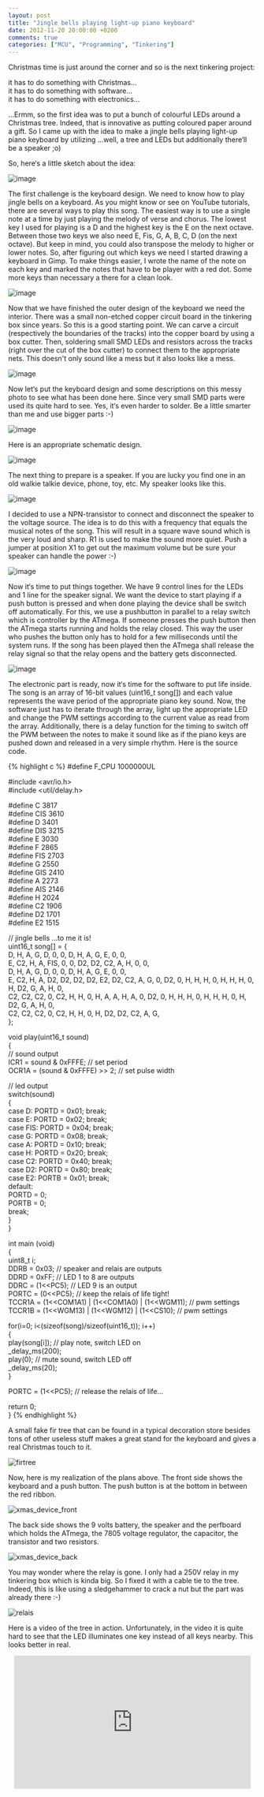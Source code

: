 ```yaml
---
layout: post
title: "Jingle bells playing light-up piano keyboard"
date: 2012-11-20 20:00:00 +0200
comments: true
categories: ["MCU", "Programming", "Tinkering"]
---
```


Christmas time is just around the corner and so is the next tinkering project:

<p>it has to do something with Christmas...<br />
it has to do something with software...<br />
it has to do something with electronics...</p>

...Ermm, so the first idea was to put a bunch of colourful LEDs around a Christmas tree. Indeed, that is innovative as putting coloured paper around a gift. So I came up with the idea to make a jingle bells playing light-up piano keyboard by utilizing ...well, a tree and LEDs but additionally there‘ll be a speaker ;o)

So, here‘s a little sketch about the idea:

![image](/images/jingle-bells-playing-light-up-piano-keyboard/concept.jpg)

The first challenge is the keyboard design. We need to know how to play jingle bells on a keyboard. As you might know or see on YouTube tutorials, there are several ways to play this song. The easiest way is to use a single note at a time by just playing the melody of verse and chorus. The lowest key I used for playing is a D and the highest key is the E on the next octave. Between those two keys we also need E, Fis, G, A, B, C, D (on the next octave). But keep in mind, you could also transpose the melody to higher or lower notes. So, after figuring out which keys we need I started drawing a keyboard in Gimp. To make things easier, I wrote the name of the note on each key and marked the notes that have to be player with a red dot. Some more keys than necessary a there for a clean look.

![image](/images/jingle-bells-playing-light-up-piano-keyboard/piano_keys.png)

Now that we have finished the outer design of the keyboard we need the interior. There was a small non-etched copper circuit board in the tinkering box since years. So this is a good starting point. We can carve a circuit (respectively the boundaries of the tracks) into the copper board by using a box cutter. Then, soldering small SMD LEDs and resistors across the tracks (right over the cut of the box cutter) to connect them to the appropriate nets. This doesn't only sound like a mess but it also looks like a mess.

![image](/images/jingle-bells-playing-light-up-piano-keyboard/soldering.jpg)

Now let‘s put the keyboard design and some descriptions on this messy photo to see what has been done here. Since very small SMD parts were used its quite hard to see. Yes, it‘s even harder to solder. Be a little smarter than me and use bigger parts :-)

![image](/images/jingle-bells-playing-light-up-piano-keyboard/soldering_overlay.jpg)

Here is an appropriate schematic design.

![image](/images/jingle-bells-playing-light-up-piano-keyboard/schem-leds.png)

The next thing to prepare is a speaker. If you are lucky you find one in an old walkie talkie device, phone, toy, etc. My speaker looks like this.

![image](/images/jingle-bells-playing-light-up-piano-keyboard/speaker.jpg)

I decided to use a NPN-transistor to connect and disconnect the speaker to the voltage source. The idea is to do this with a frequency that equals the musical notes of the song. This will result in a square wave sound which is the very loud and sharp. R1 is used to make the sound more quiet. Push a jumper at position X1 to get out the maximum volume but be sure your speaker can handle the power :-)

![image](/images/jingle-bells-playing-light-up-piano-keyboard/schem-speaker.png)

Now it‘s time to put things together. We have 9 control lines for the LEDs and 1 line for the speaker signal. We want the device to start playing if a push button is pressed and when done playing the device shall be switch off automatically. For this, we use a pushbutton in parallel to a relay switch which is controller by the ATmega. If someone presses the push button then the ATmega starts running and holds the relay closed. This way the user who pushes the button only has to hold for a few milliseconds until the system runs. If the song has been played then the ATmega shall release the relay signal so that the relay opens and the battery gets disconnected.

![image](/images/jingle-bells-playing-light-up-piano-keyboard/schem-atmel.png)

The electronic part is ready, now it‘s time for the software to put life inside. The song is an array of 16-bit values (uint16_t song[]) and each value represents the wave period of the appropriate piano key sound. Now, the software just has to iterate through the array, light up the appropriate LED and change the PWM settings according to the current value as read from the array. Additionally, there is a delay function for the timing to switch off the PWM between the notes to make it sound like as if the piano keys are pushed down and released in a very simple rhythm. Here is the source code.

{% highlight c %}
 #define F_CPU    1000000UL
   
 #include <avr/io.h>  
 #include <util/delay.h>  
   
 #define C    3817  
 #define CIS  3610  
 #define D    3401  
 #define DIS  3215  
 #define E    3030  
 #define F    2865  
 #define FIS  2703  
 #define G    2550  
 #define GIS  2410  
 #define A    2273  
 #define AIS  2146  
 #define H    2024  
 #define C2   1906  
 #define D2   1701  
 #define E2   1515

 // jingle bells ...to me it is!  
 uint16_t song[] = {  
   D,  H,  A,  G, D,   0,  0,  D,  H,  A,  G,  E,  0, 0,   
   E,  C2, H,  A, FIS, 0,  0,  D2, D2, C2, A,  H,  0, 0,  
   D,  H,  A,  G, D,   0,  0,  D,  H,  A,  G,  E,  0, 0,  
   E,  C2, H,  A, D2,  D2, D2, D2, E2, D2, C2, A,  G, 0, D2, 0,
   H,  H,  H,  0, H,   H,  H,  0,  H,  D2, G,  A,  H, 0,  
   C2, C2, C2, 0, C2,  H,  H,  0,  H,  A,  A,  H,  A, 0, D2, 0,
   H,  H,  H,  0, H,   H,  H,  0,  H,  D2, G,  A,  H, 0,  
   C2, C2, C2, 0, C2,  H,  H,  0,  H,  D2, D2, C2, A, G,  
 };  
   
 void play(uint16_t sound)  
 {  
   // sound output  
   ICR1 = sound & 0xFFFE; // set period  
   OCR1A = (sound & 0xFFFE) >> 2; // set pulse width  
   
   // led output  
   switch(sound)  
   {  
     case D:   PORTD = 0x01;  break;  
     case E:   PORTD = 0x02;  break;  
     case FIS: PORTD = 0x04;  break;  
     case G:   PORTD = 0x08;  break;  
     case A:   PORTD = 0x10;  break;  
     case H:   PORTD = 0x20;  break;  
     case C2:  PORTD = 0x40;  break;  
     case D2:  PORTD = 0x80;  break;  
     case E2:  PORTB = 0x01;  break;  
     default:  
       PORTD = 0;  
       PORTB = 0;  
       break;  
   }  
 }  
   
 int main (void)  
 {  
   uint8_t i;  
   DDRB = 0x03;  // speaker and relais are outputs  
   DDRD = 0xFF;  // LED 1 to 8 are outputs  
   DDRC = (1<<PC5); // LED 9 is an output  
   PORTC = (0<<PC5); // keep the relais of life tight!  
   TCCR1A = (1<<COM1A1) | (1<<COM1A0) | (1<<WGM11); // pwm settings
   TCCR1B = (1<<WGM13) | (1<<WGM12) | (1<<CS10);  // pwm settings
   
   for(i=0; i<(sizeof(song)/sizeof(uint16_t)); i++)  
   {  
     play(song[i]); // play note, switch LED on  
     _delay_ms(200);  
     play(0);    // mute sound, switch LED off  
     _delay_ms(20);  
   }  
   
   PORTC = (1<<PC5);  // release the relais of life...
   
   return 0;  
 }
{% endhighlight %}

<p>A small fake fir tree that can be found in a typical decoration store besides tons of other useless stuff makes a great stand for the keyboard and gives a real Christmas touch to it.</p>

![firtree](/images/jingle-bells-playing-light-up-piano-keyboard/firtree.jpg)

Now, here is my realization of the plans above. The front side shows the keyboard and a push button. The push button is at the bottom in between the red ribbon.

![xmas_device_front](/images/jingle-bells-playing-light-up-piano-keyboard/xmas_device_front.jpg)

The back side shows the 9 volts battery, the speaker and the perfboard which holds the ATmega, the 7805 voltage regulator, the capacitor, the transistor and two resistors.

![xmas_device_back](/images/jingle-bells-playing-light-up-piano-keyboard/xmas_device_back.jpg)

You may wonder where the relay is gone. I only had a 250V relay in my tinkering box which is kinda big. So I fixed it with a cable tie to the tree. Indeed, this is like using a sledgehammer to crack a nut but the part was already there :-)

![relais](/images/jingle-bells-playing-light-up-piano-keyboard/relais.jpg)

Here is a video of the tree in action. Unfortunately, in the video it is quite hard to see that the LED illuminates one key instead of all keys nearby. This looks better in real.

<div style="text-align: center;">
<iframe allowfullscreen="" frameborder="0" height="270" src="http://www.youtube.com/embed/cH0xqlzUgd0" width="480"></iframe>
</div>

